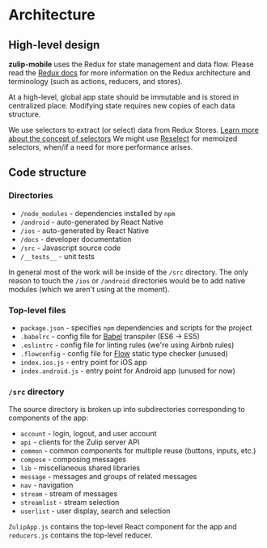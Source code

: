 # Architecture

## High-level design

**zulip-mobile** uses the Redux for state management and data flow. Please
read the [Redux docs](http://redux.js.org) for more information on the Redux
architecture and terminology (such as actions, reducers, and stores).

At a high-level, global app state should be immutable and is stored in
centralized place. Modifying state requires new copies of each data structure.

We use selectors to extract (or select) data from Redux Stores. [Learn more
about the concept of selectors](http://redux.js.org/docs/recipes/ComputingDerivedData.html)
We might use [Reselect](https://github.com/reactjs/reselect) for memoized
selectors, when/if a need for more performance arises.

## Code structure

### Directories

* `/node_modules` - dependencies installed by `npm`
* `/android` - auto-generated by React Native
* `/ios` - auto-generated by React Native
* `/docs` - developer documentation
* `/src` - Javascript source code
* `/__tests__` - unit tests

In general most of the work will be inside of the `/src` directory. The only
reason to touch the `/ios` or `/android` directories would be to add native
modules (which we aren't using at the moment).

### Top-level files
* `package.json` - specifies `npm` dependencies and scripts for the project
* `.babelrc` - config file for [Babel](https://babeljs.io/) transpiler (ES6
  -> ES5)
* `.eslintrc` - config file for linting rules (we're using Airbnb rules)
* `.flowconfig` - config file for [Flow](https://flowtype.org/) static type
checker (unused)
* `index.ios.js` - entry point for iOS app
* `index.android.js` - entry point for Android app (unused for now)

### `/src` directory

The source directory is broken up into subdirectories corresponding to
components of the app:
* `account` - login, logout, and user account
* `api` - clients for the Zulip server API
* `common` - common components for multiple reuse (buttons, inputs, etc.)
* `compose` - composing messages
* `lib` - miscellaneous shared libraries
* `message` - messages and groups of related messages
* `nav` - navigation
* `stream` - stream of messages
* `streamlist` - stream selection
* `userlist` - user display, search and selection


`ZulipApp.js` contains the top-level React component for the app and
`reducers.js` contains the top-level reducer.

